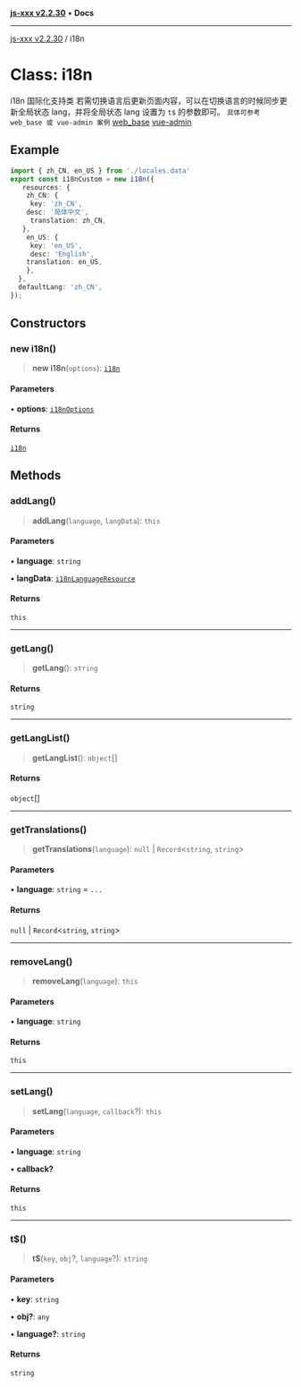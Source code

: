 [**js-xxx v2.2.30**](../README.md) • **Docs**

***

[js-xxx v2.2.30](../README.md) / i18n

# Class: i18n

i18n 国际化支持类
若需切换语言后更新页面内容，可以在切换语言的时候同步更新全局状态 lang，并将全局状态 lang 设置为 `t$` 的参数即可。
`具体可参考 web_base 或 vue-admin 案例`
[web_base](https://github.com/biugle/web_base)
[vue-admin](https://github.com/biugle/vue-admin)

## Example

```ts
import { zh_CN, en_US } from './locales.data'
export const i18nCustom = new i18n({
   resources: {
    zh_CN: {
     key: 'zh_CN',
    desc: '简体中文',
     translation: zh_CN,
   },
    en_US: {
     key: 'en_US',
     desc: 'English',
    translation: en_US,
    },
  },
  defaultLang: 'zh_CN',
});
```

## Constructors

### new i18n()

> **new i18n**(`options`): [`i18n`](i18n.md)

#### Parameters

• **options**: [`i18nOptions`](../interfaces/i18nOptions.md)

#### Returns

[`i18n`](i18n.md)

## Methods

### addLang()

> **addLang**(`language`, `langData`): `this`

#### Parameters

• **language**: `string`

• **langData**: [`i18nLanguageResource`](../interfaces/i18nLanguageResource.md)

#### Returns

`this`

***

### getLang()

> **getLang**(): `string`

#### Returns

`string`

***

### getLangList()

> **getLangList**(): `object`[]

#### Returns

`object`[]

***

### getTranslations()

> **getTranslations**(`language`): `null` \| `Record`\<`string`, `string`\>

#### Parameters

• **language**: `string` = `...`

#### Returns

`null` \| `Record`\<`string`, `string`\>

***

### removeLang()

> **removeLang**(`language`): `this`

#### Parameters

• **language**: `string`

#### Returns

`this`

***

### setLang()

> **setLang**(`language`, `callback`?): `this`

#### Parameters

• **language**: `string`

• **callback?**

#### Returns

`this`

***

### t$()

> **t$**(`key`, `obj`?, `language`?): `string`

#### Parameters

• **key**: `string`

• **obj?**: `any`

• **language?**: `string`

#### Returns

`string`
